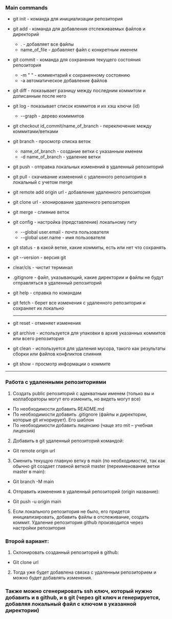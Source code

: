 ### Main commands

- git init - команда для инициализации репозитория
- git add - команда для добавления отслеживаемых файлов и директорий
  - . - добавляет все файлы
  - name_of_file - добавляет файл с конкретным именем
- git commit - команда для сохранения текущего состояния репозитория
  - -m " " - комментарий к сохраненному состоянию
  - -a автоматическое добавление файлов
- git diff - показывает разницу между последним коммитом и дописанным после него
- git log - показывает список коммитов и их хэш ключи (id)
  - --graph - дерево комммитов 
- git checkout id_commit/name_of_branch - переключение между коммитами/ветками
- git branch - просмотр списка веток
  - name_of_branch - создание ветки с указанным именем
  - -d name_of_branch - удаление ветки
- git push - отправка локальных изменений в удаленный репозиторий
- git pull - скачивание изменений с удаленного репозитория в локальный с учетом merge
- git remote add origin url - добавление удаленного репозитория
- git clone url - клонирование удаленного репозитория
- git merge - слияние веток
- git config - настройка (представление) локальному гиту 
  - --global user.email - почта пользователя
  - --global user.name - имя пользователя
- git status - в какой ветке, какие коммиты, есть или нет что сохранять
- git --version - версия git
- clear/cls - чистит терминал
- .gitignore - файл, указывающий, какие директории и файлы не будут отправляться в удаленный репозиторий
- git help - справка по командам
- git fetch - берет все изменения с удаленного репозитория и сохраняет их локально
 
  -------------------------------------------------

- git reset - отменяет изменения
- git archive - используется для упаковки в архив указанных коммитов или всего репозитория
- git clean - используется для удаления мусора, такого как результаты сборки или файлов конфликтов слияния
- git show - просмотр информации о коммите

---------------------------------------------------
### Работа с удаленными репозиториями

1. Создать public репозиторий с адекватным именем (только вы и коллабораторы могут его изменить, но видеть могут все)
  - По необходимости добавить README.md
  - По необходимости добавить .gitignore (файлы и директории, которые git игнорирует). Его шаблон
  - По необходимости добавить лицензию (чаще это mit – учебная лицензия)
2. Добавить в git удаленный репозиторий командой:
  - Git remote origin url
3. Сменить текущую главную ветку в main (по необходимости), так как обычно git создает главной веткой master (переименование ветки master в main):
  - Git branch -M main
4. Отправить изменения в удаленный репозиторий (origin название):
  - Git push -u origin main
5. Если локального репозитория не было, его придется инициализировать, добавить файлы в отслеживание, создать коммит.
Удаление репозитория github производится через настройки репозитория
### Второй вариант:
1. Склонировать созданный репозиторий в github:
  - Git clone url
2. Тогда уже будет добавлена связка с удаленным репозиторием и можно будет добавлять изменения.
### Также можно сгенерировать ssh ключ, который нужно добавить и в github, и в git (через git ключ и генерируется, добавляя локальный файл с ключом в указанной директории)
